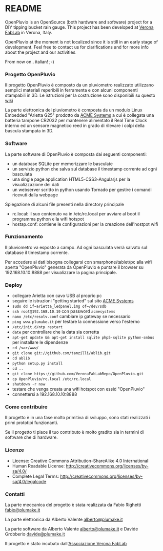 # README #

OpenPluvio is an OpenSource (both hardware and software) project for a DIY tipping bucket rain gauge.
This project has been developed at [Verona FabLab](http://www.veronafablab.it) in Verona, Italy.

OpenPluvio at the moment is not localized since it is still in an early stage of development.
Feel free to contact us for clarifications and for more info about the project and our activities.

From now on.. italian! ;-)

### Progetto OpenPluvio ###

Il progetto OpenPluvio è composto da un pluviometro realizzato utilizzano semplici materiali reperibili 
in ferramenta e con alcuni componenti stampabili in 3D.
Le istruzioni per la costruzione sono disponibili su questo [wiki](http://167.88.40.66/OpenResmia/wiki)

La parte elettronica del pluviometro è composta da un modulo Linux Embedded "Arietta G25" prodotto da
[ACME Systems](http://acmesystems.it/) a cui è collegata una batteria tampone CR2032 per mantenere 
alimentato il Real Time Clock interno ed un sensore magnetico reed in grado di rilevare i colpi della 
bascula stampata in 3D.

### Software ###

La parte software di OpenPluvio è composta dai seguenti componenti:

* un database SQLite per memorizzare le basculate
* un servizio python che salva sul database il timestamp corrente ad ogni basculata
* una single page application HTML5-CSS3-Angularjs per la visualizzazione dei dati
* un webserver scritto in python usando Tornado per gestire i comandi ricevuti dalla webpage

Spiegazione di alcuni file presenti nella directory principale

* rc.local: il suo contenuto va in /etc/rc.local per avviare al boot il programma python e la wifi hotspot
* hostap.conf: contiene le configurazioni per la creazione dell'hostpot wifi

### Funzionamento ###
Il pluviometro va esposto a campo. Ad ogni basculata verrà salvato sul database il timestamp corrente.

Per accedere ai dati bisogna collegarsi con smarphone/tablet/pc alla wifi aperta "OpenPluvio" generata 
da OpenPluvio e puntare il browser su 192.168.10.10:8888 per visualizzare la pagina principale.

### Deploy ###

* collegare Arietta con cavo USB al proprio pc
* seguire le istruzioni "getting started" sul sito [ACME Systems](http://www.acmesystems.it)
* `sudo dd if=arietta_ledpanel.img of=/dev/sdb`
* `ssh root@192.168.10.10` con password `acmesystems`
* `nano /etc/resolv.conf` cambiare ip gateway se necessario
* `ping www.plumake.it` per testare la connessione verso l'esterno
* `/etc/init.d/ntp restart`
* `date` per controllare che la data sia corretta
* `apt-get update && apt-get install sqlite php5-sqlite python-smbus` per installare le dipendenze
* `cd /var/www/`
* `git clone git://github.com/tanzilli/ablib.git`
* `cd ablib`
* `python setup.py install`
* `cd ..`
* `git clone https://github.com/VeronaFabLabRepo/OpenPluvio.git`
* `cp OpenPluvio/rc.local /etc/rc.local`
* `shutdown -r now`
*  testare che venga creata una wifi hotspot con essid "OpenPluvio"
*  connettersi a 192.168.10.10:8888

### Come contribuire ###

Il progetto è in una fase molto primitiva di sviluppo, sono stati realizzati i primi prototipi funzionanti.

Se il progetto ti piace il tuo contributo è molto gradito sia in termini di software che di hardware.

### Licenze

* License: Creative Commons Attribution-ShareAlike 4.0 International
* Human Readable License: http://creativecommons.org/licenses/by-sa/4.0/
* Complete Legal Terms: http://creativecommons.org/licenses/by-sa/4.0/legalcode

### Contatti ###

La parte meccanica del progetto è stata realizzata da Fabio Righetti <fabio@plumake.it>

La parte elettronica da Alberto Valente <alberto@plumake.it>

La parte software da Alberto Valente <alberto@plumake.it> e Davide Grobberio <davide@plumake.it>

Il progetto è stato incubato dall'[Associazione Verona FabLab](http://www.veronafablab.it)
